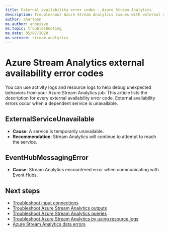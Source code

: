 ```yaml
---
title: External availability error codes - Azure Stream Analytics
description: Troubleshoot Azure Stream Analytics issues with external availability error codes. 
author: ahartoon
ms.author: anboisve
ms.topic: troubleshooting
ms.date: 05/07/2020
ms.service: stream-analytics
---
```


# Azure Stream Analytics external availability error codes

You can use activity logs and resource logs to help debug unexpected behaviors from your Azure Stream Analytics job. This article lists the description for every external availability error code. External availability errors occur when a dependent service is unavailable.

## ExternalServiceUnavailable

* **Cause**: A service is temporarily unavailable.
* **Recommendation**: Stream Analytics will continue to attempt to reach the service.

## EventHubMessagingError

* **Cause**: Stream Analytics encountered error when communicating with Event Hubs. 


## Next steps

* [Troubleshoot input connections](stream-analytics-troubleshoot-input.md)
* [Troubleshoot Azure Stream Analytics outputs](stream-analytics-troubleshoot-output.md)
* [Troubleshoot Azure Stream Analytics queries](stream-analytics-troubleshoot-query.md)
* [Troubleshoot Azure Stream Analytics by using resource logs](stream-analytics-job-diagnostic-logs.md)
* [Azure Stream Analytics data errors](data-errors.md)
